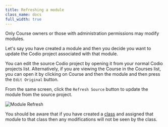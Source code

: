 ```yaml
---
title: Refreshing a module
class_name: docs
full_width: true
---
```


Only Course owners or those with administration permissions may modify modules.

Let's say you have created a module and then you decide you want to update the Codio project associated with that module. 

You can edit the source Codio project by opening it from your normal Codio projects list. Alternatively, if you are viewing the Course in the Courses list, you can open it by clicking on Course and then the module and then press the `Edit Original` button.

From the same screen, click the `Refresh Source` button to update the module from the source project.

![Module Refresh](/img/docs/module_refresh.png)

You should be aware that if you have created a [class](/docs/dashboard/classroom) and assigned that module to that class then any modifications will not be seen by the class.


